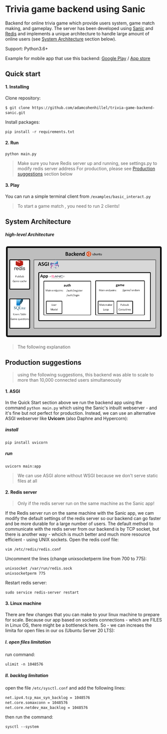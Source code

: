 Trivia game backend using Sanic
===============================

Backend for online trivia game which provide users system, game match making, and gameplay. The server has been developed using [Sanic](https://github.com/huge-success/sanic) and [Redis](https://redis.io/) and implements a unique architecture to handle large amount of online users (see [System Architecture](#system-architecture) section below).

Support: Python3.6+

Example for mobile app that use this backend: [Google Play](https://play.google.com/store/apps/details?id=com.gruchka.brainfight) / [App store](https://apps.apple.com/us/app/id1522442388)

## Quick start
#### 1. Installing
Clone repository:

    $ git clone https://github.com/adamcohenhillel/trivia-game-backend-sanic.git
Install packages:

    pip install -r requirements.txt
    
#### 2. Run

    python main.py

> Make sure you have Redis server up and running, see settings.py to modify redis server address
> For production, please see [Production suggestions](#production-suggestions) section below

#### 3. Play
You can run a simple terminal client from `/examples/basic_interact.py`
> To start a game match , you need to run 2 clients!

## System Architecture
##### high-level Architecture
![Architecture](/images/architecture.png)
> The following explanation

## Production suggestions
> using the following suggestions, this backend was able to scale to more than 10,000 connected users simultaneously

#### 1. ASGI
In the Quick Start section above we run the backend app using the command `python main.py` which using the Sanic's inbuilt webserver - and it's fine but not perfect for production. Instead, we can use an alternative ASGI webserver like **Uvicorn** (also Daphne and Hypercorn):
#####  install

    pip install uvicorn

##### run
    
    uvicorn main:app

> We can use ASGI alone without WSGI because we don't serve static files at all

#### 2. Redis server
> Only if the redis server run on the same machine as the Sanic app!

If the Redis server run on the same machine with the Sanic app, we cam modify the default settings of the redis server so our backend can go faster and be more durable for a large number of users. The default method to communicate with the redis server from our backend is by TCP socket, but there is another way - whcich is much better and much more resource efficient - using UNIX sockets.
Open the redis conf file:

    vim /etc/redis/redis.conf

Uncomment the lines (change unixsocketperm line from 700 to 775):

    unixsocket /var/run/redis.sock
    unixsocketperm 775

Restart redis server:
    
    sudo service redis-server restart

#### 3. Linux machine
There are few changes that you can make to your linux machine to prepare for scale.
Because our app based on sockets connections - which are FILES in Linux OS, there might be a bottleneck here. So - we can increaes the limita for open files in our os (Ubuntu Server 20 LTS):
##### I. open files limitation
run command:

    ulimit -n 1048576
    
##### II. backlog limitation
open the file `/etc/sysctl.conf` and add the following lines:

    net.ipv4.tcp_max_syn_backlog = 1048576
    net.core.somaxconn = 1048576
    net.core.netdev_max_backlog = 1048576

then run the command:

    sysctl --system
